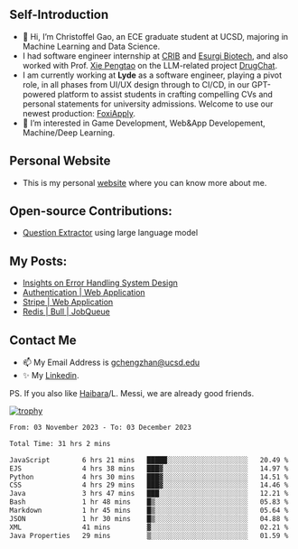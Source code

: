 ## Self-Introduction
- 👋 Hi, I’m Christoffel Gao, an ECE graduate student at UCSD, majoring in Machine Learning and Data Science.
- I had software engineer internship at [CRIB](https://www.linkedin.com/company/trycrib/) and [Esurgi Biotech](https://myesurgi.com/), and also worked with Prof. [Xie Pengtao](https://pengtaoxie.github.io/) on the LLM-related project [DrugChat](https://github.com/UCSD-AI4H/drugchat).
- I am currently working at **Lyde** as a software engineer, playing a pivot role, in all phases from UI/UX design through to CI/CD, in our GPT-powered platform to assist students in crafting compelling CVs and personal statements for university admissions. Welcome to use our newest production: [FoxiApply](https://lyde.io).
- 👀 I’m interested in Game Development, Web&App Developement, Machine/Deep Learning.

## Personal Website
-  This is my personal [website](https://gaochengzhan.netlify.app/) where you can know more about me.

## Open-source Contributions:
- [Question Extractor](https://github.com/nestordemeure/question_extractor) using large language model

## My Posts:
- [Insights on Error Handling System Design](https://gaochengzhan.netlify.app/post/error-handling/)
- [Authentication | Web Application](https://gaochengzhan.netlify.app/post/authentication/)
- [Stripe | Web Application](https://gaochengzhan.netlify.app/post/stripe/)
- [Redis | Bull | JobQueue](https://gaochengzhan.netlify.app/post/job-queue/)

## Contact Me
- 📫 My Email Address is gchengzhan@ucsd.edu
- ✨ My [Linkedin](https://www.linkedin.com/in/chengzhan-christoffel-gao/).

PS. If you also like [Haibara](https://www.detectiveconanworld.com/wiki/Ai_Haibara)/L. Messi, we are already good friends.

[![trophy](https://github-profile-trophy.vercel.app/?username=gaochengzhan&theme=flat&row=1&margin-w=12)](https://github.com/ryo-ma/github-profile-trophy)

<!--START_SECTION:waka-->

```txt
From: 03 November 2023 - To: 03 December 2023

Total Time: 31 hrs 2 mins

JavaScript        6 hrs 21 mins   █████░░░░░░░░░░░░░░░░░░░░   20.49 %
EJS               4 hrs 38 mins   ███▓░░░░░░░░░░░░░░░░░░░░░   14.97 %
Python            4 hrs 30 mins   ███▓░░░░░░░░░░░░░░░░░░░░░   14.51 %
CSS               4 hrs 29 mins   ███▓░░░░░░░░░░░░░░░░░░░░░   14.46 %
Java              3 hrs 47 mins   ███░░░░░░░░░░░░░░░░░░░░░░   12.21 %
Bash              1 hr 48 mins    █▒░░░░░░░░░░░░░░░░░░░░░░░   05.83 %
Markdown          1 hr 45 mins    █▒░░░░░░░░░░░░░░░░░░░░░░░   05.64 %
JSON              1 hr 30 mins    █▒░░░░░░░░░░░░░░░░░░░░░░░   04.88 %
XML               41 mins         ▓░░░░░░░░░░░░░░░░░░░░░░░░   02.21 %
Java Properties   29 mins         ▒░░░░░░░░░░░░░░░░░░░░░░░░   01.59 %
```

<!--END_SECTION:waka-->

<!---
gaochengzhan/gaochengzhan is a ✨ special ✨ repository because its `README.md` (this file) appears on your GitHub profile.
You can click the Preview link to take a look at your changes.
--->
